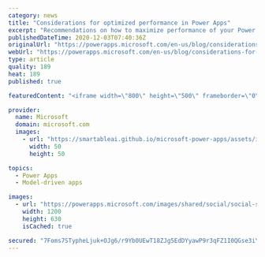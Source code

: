 ```yaml
---
category: news
title: "Considerations for optimized performance in Power Apps"
excerpt: "Recommendations on how to maximize performance of your Power Apps "
publishedDateTime: 2020-12-03T07:40:36Z
originalUrl: "https://powerapps.microsoft.com/en-us/blog/considerations-for-optimized-performance-in-power-apps/"
webUrl: "https://powerapps.microsoft.com/en-us/blog/considerations-for-optimized-performance-in-power-apps/"
type: article
quality: 189
heat: 189
published: true

featuredContent: "<iframe width=\"800\" height=\"500\" frameborder=\"0\" src=\"https://www.youtube.com/embed/jcKoqC9Vfmo\" allow=\"accelerometer; autoplay; encrypted-media; gyroscope; picture-in-picture\" allowfullscreen></iframe>"

provider:
  name: Microsoft
  domain: microsoft.com
  images:
    - url: "https://smartableai.github.io/microsoft-power-apps/assets/images/organizations/microsoft.com-50x50.jpg"
      width: 50
      height: 50

topics:
  - Power Apps
  - Model-driven apps

images:
  - url: "https://powerapps.microsoft.com/images/shared/social/social-share-post-ignite.png"
    width: 1200
    height: 630
    isCached: true

secured: "7Foms7STypheLjuk+OJg6/r9Yb0UEwT18ZJg5EdDYyawP9r3qFZ1I0QGse3iYeV7GoRa+C3j/EMJgGZjxB6TK221/qp8oXjab9XIdYh0qZCLDPWq8G8zF2FAA+7guBV+p+0XFMh1E5TcTooDw5Ida0txEEgx8dPwquXzKgmoEtpvGeisLq7YS3I/xPf1CNAqpLbcPctgW+6DHjp/ZURwjVuAEE4rb7PSqas4/indKrIuoa/jqUGsclaAqZYc27CkaympzAGS8bWEVrOY/q7N2Cg4CpxqElEnQpX1AzIKN7oVSq2BXZXQNS2syGaM6rrpHbN4IjvnOT3mH7ZsdezOlD/Bvj0+IqOlWUgDHhGiMjJXEZkvEd8eJZt34OvKfePtPBKzZ1gpKCON9upKBYQlAKwJ1uVsBU/3bVStAK1M5Q0ne9kRsnbrdiQiNB9EmNrcs5bkGM/4qZnPX9LyIHl1Sg==;MYY4qeOo0ZQWz4T8cm4vpA=="
---
```


